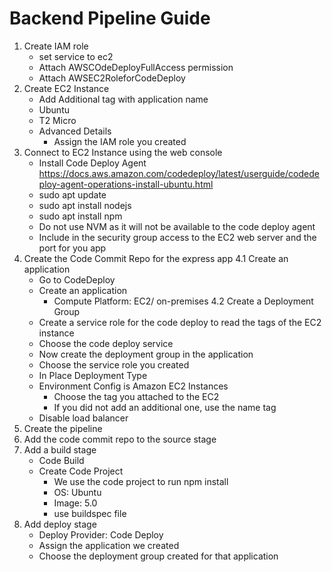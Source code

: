 # Backend Pipeline Guide

1. Create IAM role
	- set service to ec2
	- Attach AWSCOdeDeployFullAccess permission
	- Attach AWSEC2RoleforCodeDeploy
2. Create EC2 Instance
	- Add Additional tag with application name
	- Ubuntu
	- T2 Micro
	- Advanced Details
		- Assign the IAM role you created
3. Connect to EC2 Instance using the web console
	- Install Code Deploy Agent
https://docs.aws.amazon.com/codedeploy/latest/userguide/codedeploy-agent-operations-install-ubuntu.html
	- sudo apt update
	- sudo apt install nodejs
	- sudo apt install npm
	- Do not use NVM as it will not be available to the code deploy agent
	- Include in the security group access to the EC2 web server and the port for you app
4. Create the Code Commit Repo for the express app
4.1 Create an application
	- Go to CodeDeploy
	- Create an application
		- Compute Platform: EC2/ on-premises
4.2 Create a Deployment Group
	- Create a service role for the code deploy to read the tags of the EC2 instance
	- Choose the code deploy service
	- Now create the deployment group in the application
	- Choose the service role you created
	- In Place Deployment Type
	- Environment Config is Amazon EC2 Instances
		- Choose the tag you attached to the EC2
		- If you did not add an additional one, use the name tag
	- Disable load balancer
5. Create the pipeline
6. Add the code commit repo to the source stage
7. Add a build stage
	- Code Build
	- Create Code Project
		- We use the code project to run npm install
		- OS: Ubuntu
		- Image: 5.0
		- use buildspec file
8. Add deploy stage
	- Deploy Provider: Code Deploy
	- Assign the application we created
	- Choose the deployment group created for that application
